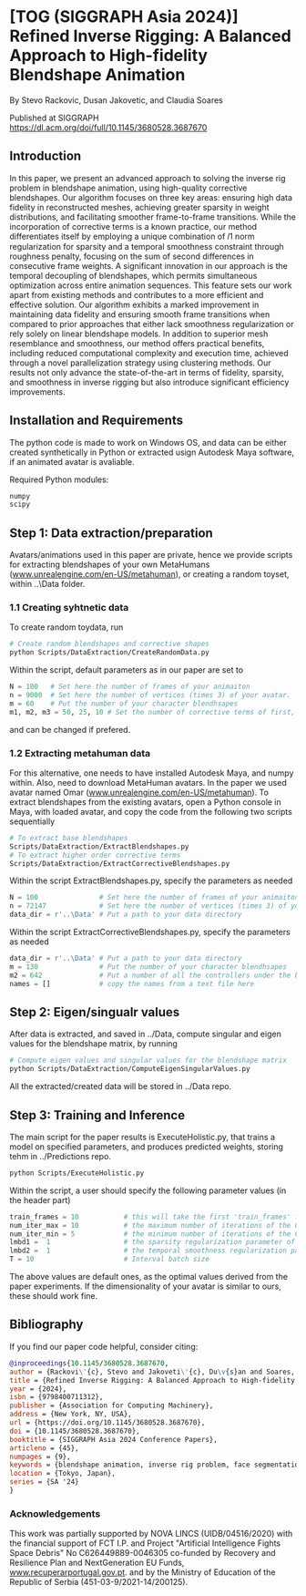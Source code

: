 # [TOG (SIGGRAPH Asia 2024)] Refined Inverse Rigging: A Balanced Approach to High-fidelity Blendshape Animation

By Stevo Rackovic, Dusan Jakovetic, and Claudia Soares

Published at SIGGRAPH https://dl.acm.org/doi/full/10.1145/3680528.3687670

## Introduction

In this paper, we present an advanced approach to solving the inverse rig problem in blendshape animation, using high-quality corrective blendshapes. Our algorithm focuses on three key areas: ensuring high data fidelity in reconstructed meshes, achieving greater sparsity in weight distributions, and facilitating smoother frame-to-frame transitions. While the incorporation of corrective terms is a known practice, our method differentiates itself by employing a unique combination of 𝑙1 norm regularization for sparsity and a temporal smoothness constraint through roughness penalty, focusing on the sum of second differences in consecutive frame weights. A significant innovation in our approach is the temporal decoupling of blendshapes, which permits simultaneous optimization across entire animation sequences. This feature sets our work apart from existing methods and contributes to a more efficient and effective solution. Our algorithm exhibits a marked improvement in maintaining data fidelity and ensuring smooth frame transitions when compared to prior approaches that either lack smoothness regularization or rely solely on linear blendshape models. In addition to superior mesh resemblance and smoothness, our method offers practical benefits, including reduced computational complexity and execution time, achieved through a novel parallelization strategy using clustering methods. Our results not only advance the state-of-the-art in terms of fidelity, sparsity, and smoothness in inverse rigging but also introduce significant efficiency improvements.

## Installation and Requirements

The python code is made to work on Windows OS, and data can be either created synthetically in Python or extracted usign Autodesk Maya software, if an animated avatar is avaliable. 

Required Python modules: 

```python
numpy
scipy
```

## Step 1: Data extraction/preparation

Avatars/animations used in this paper are private, hence we provide scripts for extracting blendshapes of your own MetaHumans (www.unrealengine.com/en-US/metahuman), or creating a random toyset, within ..\Data folder.

### 1.1 Creating syhtnetic data 

To create random toydata, run 

```bash
# Create random blendshapes and corrective shapes
python Scripts/DataExtraction/CreateRandomData.py
```
Within the script, default parameters as in our paper are set to
```python
N = 100   # Set here the number of frames of your animaiton
n = 9000  # Set here the number of vertices (times 3) of your avatar. 
m = 60    # Put the number of your character blendhsapes
m1, m2, m3 = 50, 25, 10 # Set the number of corrective terms of first, second and third level, respectively
```
and can be changed if prefered.

### 1.2 Extracting metahuman data 

For this alternative, one needs to have installed Autodesk Maya, and numpy within. Also, need to download MetaHuman avatars. In the paper we used avatar named Omar (www.unrealengine.com/en-US/metahuman).
To extract blendshapes from the existing avatars, open a Python console in Maya, with loaded avatar, and copy the code from the following two scripts sequentially

```bash
# To extract base blendshapes
Scripts/DataExtraction/ExtractBlendshapes.py
# To extract higher order corrective terms
Scripts/DataExtraction/ExtractCorrectiveBlendshapes.py
```

Within the script ExtractBlendshapes.py, specify the parameters as needed
```python
N = 100               # Set here the number of frames of your animaiton
n = 72147             # Set here the number of vertices (times 3) of your avatar. The default value for metahumans is given here
data_dir = r'..\Data' # Put a path to your data directory
```
Within the script ExtractCorrectiveBlendshapes.py, specify the parameters as needed
```python
data_dir = r'..\Data' # Put a path to your data directory
m = 130               # Put the number of your character blendhsapes
m2 = 642              # Put a number of all the controllers under the blendshape node
names = []            # copy the names from a text file here 
```

## Step 2: Eigen/singualr values

After data is extracted, and saved in ../Data, compute singular and eigen values for the blendshape matrix, by running 

```bash
# Compute eigen values and singular values for the blendshape matrix
python Scripts/DataExtraction/ComputeEigenSingularValues.py
```

All the extracted/created data will be stored in ../Data repo.

## Step 3: Training and Inference

The main script for the paper results is ExecuteHolistic.py, that trains a model on specified parameters, and produces predicted weights, storing tehm in ../Predictions repo.
```bash
python Scripts/ExecuteHolistic.py
```
Within the script, a user should specify the following parameter values (in the header part)
```python
train_frames = 10           # this will take the first 'train_frames' from 'weights.npy' matrix as a training set
num_iter_max = 10           # the maximum number of iterations of the CD solver
num_iter_min = 5            # the minimum number of iterations of the CD solver
lmbd1 =  1                  # the sparsity regularization parameter of the objective funciton
lmbd2 =  1                  # the temporal smoothness regularization parameter of the objective funciton
T = 10                      # Interval batch size
```
The above values are default ones, as the optimal values derived from the paper experiments. If the dimensionality of your avatar is similar to ours, these should work fine.

## Bibliography

If you find our paper code helpful, consider citing:

```bibtex
@inproceedings{10.1145/3680528.3687670,
author = {Rackovi\'{c}, Stevo and Jakoveti\'{c}, Du\v{s}an and Soares, Cl\'{a}udia},
title = {Refined Inverse Rigging: A Balanced Approach to High-fidelity Blendshape Animation},
year = {2024},
isbn = {9798400711312},
publisher = {Association for Computing Machinery},
address = {New York, NY, USA},
url = {https://doi.org/10.1145/3680528.3687670},
doi = {10.1145/3680528.3687670},
booktitle = {SIGGRAPH Asia 2024 Conference Papers},
articleno = {45},
numpages = {9},
keywords = {blendshape animation, inverse rig problem, face segmentation},
location = {Tokyo, Japan},
series = {SA '24}
}
```

### Acknowledgements

This work was partially supported by NOVA LINCS (UIDB/04516/2020) with the financial support of FCT I.P. and Project "Artificial Intelligence Fights Space Debris" No C626449889-0046305 co-funded by Recovery and Resilience Plan and NextGeneration EU Funds, www.recuperarportugal.gov.pt. and by the Ministry of Education of the Republic of Serbia (451-03-9/2021-14/200125).
